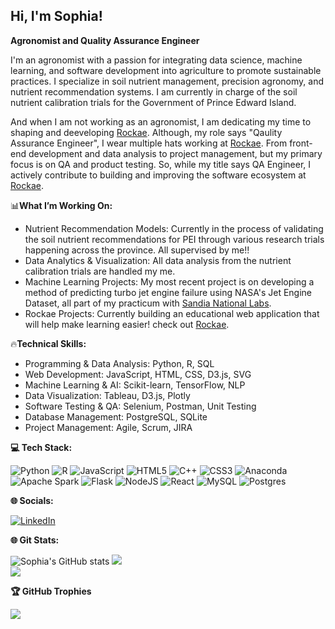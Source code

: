 
<!-- Bio Sophia-->
## Hi, I'm Sophia!

**Agronomist and Quality Assurance Engineer**

I'm an agronomist with a passion for integrating data science, machine learning, and software development into agriculture to promote sustainable practices. I specialize in soil nutrient management, precision agronomy, and nutrient recommendation systems. I am currently in charge of the soil nutrient calibration trials for the Government of Prince Edward Island.<br/>

And when I am not working as an agronomist, I am dedicating my time to shaping and deeveloping [Rockae](https://rockae.com/). Although, my role says "Qaulity Assurance Engineer", I wear multiple hats working at [Rockae](https://rockae.com/). From front-end development and data analysis to project management, but my primary focus is on QA and product testing. So, while my title says QA Engineer, I actively contribute to building and improving the software ecosystem at [Rockae](https://rockae.com/).<br/>

📊**What I’m Working On:** <br/>
-  Nutrient Recommendation Models: Currently in the process of validating the soil nutrient recommendations for PEI through various research trials happening across the province. All supervised by me!! <br/>
-  Data Analytics & Visualization: All data analysis from the nutrient calibration trials are handled my me.<br/>
-  Machine Learning Projects: My most recent project is on developing a method of predicting turbo jet engine failure using NASA's Jet Engine Dataset, all part of my practicum with [Sandia National Labs](https://www.sandia.gov/).<br/>
-  Rockae Projects: Currently building an educational web application that will help make learning easier! check out [Rockae](https://rockae.com/).<br/>

🔥**Technical Skills:** <br/>
- Programming & Data Analysis: Python, R, SQL<br/>
- Web Development: JavaScript, HTML, CSS, D3.js, SVG<br/>
- Machine Learning & AI: Scikit-learn, TensorFlow, NLP<br/>
- Data Visualization: Tableau, D3.js, Plotly<br/>
- Software Testing & QA: Selenium, Postman, Unit Testing<br/>
- Database Management: PostgreSQL, SQLite<br/>
- Project Management: Agile, Scrum, JIRA<br/>

**💻 Tech Stack:**<br/>

![Python](https://img.shields.io/badge/python-3670A0?style=for-the-badge&logo=python&logoColor=ffdd54) ![R](https://img.shields.io/badge/r-%23276DC3.svg?style=for-the-badge&logo=r&logoColor=white) ![JavaScript](https://img.shields.io/badge/javascript-%23323330.svg?style=for-the-badge&logo=javascript&logoColor=%23F7DF1E) ![HTML5](https://img.shields.io/badge/html5-%23E34F26.svg?style=for-the-badge&logo=html5&logoColor=white) ![C++](https://img.shields.io/badge/c++-%2300599C.svg?style=for-the-badge&logo=c%2B%2B&logoColor=white) ![CSS3](https://img.shields.io/badge/css3-%231572B6.svg?style=for-the-badge&logo=css3&logoColor=white) ![Anaconda](https://img.shields.io/badge/Anaconda-%2344A833.svg?style=for-the-badge&logo=anaconda&logoColor=white) ![Apache Spark](https://img.shields.io/badge/Apache%20Spark-FDEE21?style=for-the-badge&logo=apachespark&logoColor=black) ![Flask](https://img.shields.io/badge/flask-%23000.svg?style=for-the-badge&logo=flask&logoColor=white) ![NodeJS](https://img.shields.io/badge/node.js-6DA55F?style=for-the-badge&logo=node.js&logoColor=white) ![React](https://img.shields.io/badge/react-%2320232a.svg?style=for-the-badge&logo=react&logoColor=%2361DAFB) ![MySQL](https://img.shields.io/badge/mysql-4479A1.svg?style=for-the-badge&logo=mysql&logoColor=white) ![Postgres](https://img.shields.io/badge/postgres-%23316192.svg?style=for-the-badge&logo=postgresql&logoColor=white)

**🌐 Socials:**<br/>

[![LinkedIn](https://img.shields.io/badge/LinkedIn-%230077B5.svg?logo=linkedin&logoColor=white)](https://linkedin.com/in/sophiaoku) 

<!-- Bio Stats Sophia -->
**🌐 Git Stats:**<br/>

![Sophia's GitHub stats](https://github-readme-stats.vercel.app/api?username=Sophiaoku&show_icons=true&theme=radical)
![](https://nirzak-streak-stats.vercel.app/?user=Sophiaoku&theme=radical&hide_border=false)<br/>
![](https://github-readme-stats.vercel.app/api/top-langs/?username=Sophiaoku&theme=radical&hide_border=false&include_all_commits=false&count_private=false&layout=compact)

**🏆 GitHub Trophies**<br/>

![](https://github-profile-trophy.vercel.app/?username=Sophiaoku&theme=radical&no-frame=false&no-bg=true&margin-w=4)

<!-- Proudly created with GPRM ( https://gprm.itsvg.in ) -->
